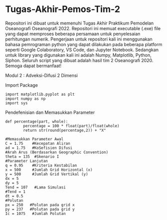 # Tugas-Akhir-Pemos-Tim-2
Repositori ini dibuat untuk memenuhi Tugas Akhir Praktikum Pemodelan Oseanografi Oseanografi 2022. Repositori ini memuat executable (.exe) file yang dapat memproses beberapa persamaan untuk penyelesaian perhitungan numerik. Pengerjaan untuk repositori kali ini menggunakan bahasa pemrograman python yang dapat dilakukan pada beberapa platform seperti Google Colaboratory, VS Code, dan Jupyter Notebook. Sedangkan untuk library yang digunakan kali ini adalah Numpy, Matplotlib, Python, Siphon. Seluruh script yang dibuat adalah hasil tim 2 Oseanografi 2020. Semoga dapat bermanfaat!








Modul 2 : Adveksi-Difusi 2 Dimensi 

Import Package
``` 
import matplotlib.pyplot as plt
import numpy as np
import sys 
```

Pendefenisian dan Memasukkan Parameter

``` 
def percentage(part, whole):
        percentage = 100 * float(part)/float(whole)
        return str(round(percentage,2)) + "X"

#Memasukkan Parameter Awal
C = 1.75    #Kecepatan Aliran
ad = 1.75   #KoSefisien Difusi
#Arah Arus (Berdasarkan Geographic Convention)
theta = 135  #Skenario I 
#Parameter Lanjutan
q = 0.95    #Kriteria Kestabilan
x = 500     #Jumlah Grid Horizontal (x)
y = 500     #Jumlah Grid Vertikal (y)
dx = 5      
dy = 5
Tend = 107   #Lama Simulasi
#Tend = 1
dt = 0.5
#Polutan
px = 250   #Polutan pada grid x
py = 237   #Polutan pada grid y
Ic = 1075   #Jumlah Polutan
``` 


